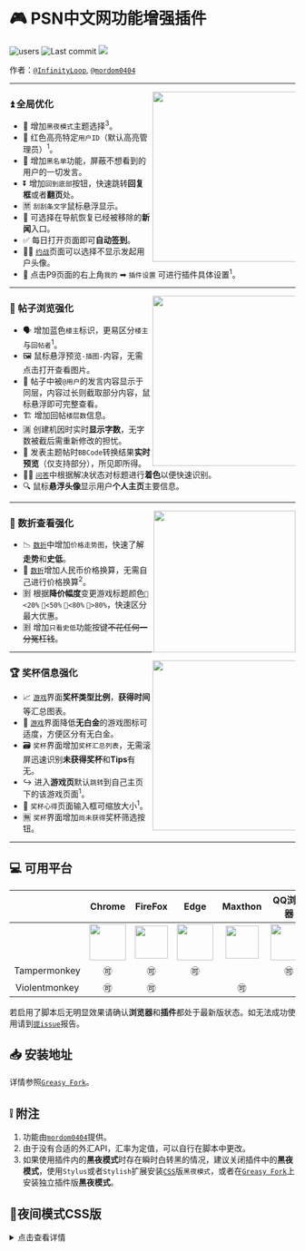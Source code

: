 # 🎮 PSN中文网功能增强插件

![users](https://img.shields.io/badge/users-230-orange.svg)
![Last commit](https://img.shields.io/github/last-commit/swsoyee/psnine-enhanced-version.svg)
![](https://img.shields.io/github/license/swsoyee/psnine-enhanced-version.svg)  

作者：[`@InfinityLoop`](https://github.com/swsoyee), [`@mordom0404`](https://github.com/mordom0404)

---
<img src="https://raw.githubusercontent.com/swsoyee/psnine-enhanced-version/master/screenshots/homepage.png" width="300" align="right" style="max-width: 50%">

### ⏫ 全局优化

- 🌙 增加`黑夜模式`主题选择<sup>3</sup>。   
- 👮 红色高亮特定`用户ID`（默认高亮管理员）<sup>1</sup>。   
- 🚫 增加`黑名单`功能，屏蔽不想看到的用户的一切发言。  
- ⏬ 增加`回到底部`按钮，快速跳转**回复框**或者**翻页**处。  
- 🈲 `刮刮条文字`鼠标悬浮显示。   
- 📰 可选择在导航恢复已经被移除的**新闻**入口。  
- ✅ 每日打开页面即可**自动签到**。  
- 🤼‍♂️ [`约战`](https://psnine.com/battle)页面可以选择不显示发起用户头像。  
- 🔧 点击P9页面的右上角`我的` ➡ `插件设置` 可进行插件具体设置<sup>1</sup>。  

---
<img src="https://raw.githubusercontent.com/swsoyee/psnine-enhanced-version/master/screenshots/replyContent.png" width="300" align="right" style="max-width: 50%">

### 📜 帖子浏览强化

- 🗣 增加蓝色`楼主`标识，更易区分`楼主`与`回帖者`<sup>1</sup>。  
- 🖼 鼠标悬浮预览`-插图-`内容，无需点击打开查看图片。  
- 💬 帖子中被`@用户`的发言内容显示于同层，内容过长则截取部分内容，鼠标悬浮即可完整查看。  
- 🏗 增加回帖`楼层数`信息。  
- 🈵 创建机因时实时**显示字数**，无字数被截后需重新修改的担忧。  
- 📝 发表主题帖时`BBCode`转换结果**实时预览**（仅支持部分），所见即所得。  
- 🙋‍♂️ [`问答`](https://psnine.com/qa)中根据解决状态对标题进行**着色**以便快速识别。
- 🔍 鼠标**悬浮头像**显示用户**个人主页**主要信息。  

---
<img src="https://raw.githubusercontent.com/swsoyee/psnine-enhanced-version/master/screenshots/foreignCurrency.png" width="250" align="right" style="max-width: 50%">

### 💸 数折查看强化

- 📉 [`数折`](https://psnine.com/dd/HP9000-CUSA08392_00-ASIAPLACEHOLDER1)中增加`价格走势图`，快速了解**走势**和**史低**。  
- 💱 [`数折`](https://psnine.com/dd)增加人民币价格换算，无需自己进行价格换算<sup>2</sup>。  
- 🈹 根据**降价幅度**变更游戏标题颜色`💚<20%` `💛<50%` `🧡<80%` `💖>80%`，快速区分最大优惠。  
- 🈹 增加`只看史低`功能按键~~不花任何一分冤枉钱~~。  

---
<img src="https://raw.githubusercontent.com/swsoyee/psnine-enhanced-version/master/screenshots/trophySummary.png" width="300" align="right" style="max-width: 50%">  

### 🏆 奖杯信息强化

- 📈 [`游戏`](https://psnine.com/psngame/15295)界面**奖杯类型比例**，**获得时间**等汇总图表。  
- 🔖 [`游戏`](https://psnine.com/psngame)界面降低**无白金**的游戏图标可适度，方便区分有无白金。  
- 🗃 `奖杯`界面增加`奖杯汇总列表`，无需滚屏迅速识别**未获得奖杯**和**Tips**有无。
- ↪ 进入**游戏页**默认`跳转`到自己主页下的该游戏页面<sup>1</sup>。  
- 📝 `奖杯心得`页面输入框可缩放大小<sup>1</sup>。  
- 🈚 `奖杯`界面增加`尚未获得`奖杯筛选按钮。  

---



## 💻 可用平台
||Chrome|FireFox|Edge|Maxthon|QQ浏览器|360浏览器|
| ---- | ---- | ---- | ---- | ---- | ---- | ---- |
| | <img src="https://raw.githubusercontent.com/swsoyee/psnine-night-mode-CSS/master/icon/chrome-512.png" width="64px"></img>| <img src="https://raw.githubusercontent.com/swsoyee/psnine-night-mode-CSS/master/icon/512px-Firefox_Logo%2C_2017.svg.png" width="58px"></img> | <img src="https://raw.githubusercontent.com/swsoyee/psnine-night-mode-CSS/master/icon/edge.png" width="64px"></img>|<div align="center"> <img src="https://raw.githubusercontent.com/swsoyee/psnine-night-mode-CSS/master/icon/Maxthon.png" width="58px"></img></div> |<div align="center"> <img src="https://raw.githubusercontent.com/swsoyee/psnine-night-mode-CSS/master/icon/qq.jpg" width="64px"></img></div> |  <div align="center"><img src="https://raw.githubusercontent.com/swsoyee/psnine-night-mode-CSS/master/icon/360 Security Browser.png" width="60px"></img></div>
|<div align="center">Tampermonkey</div>|<div align="center">🉑</div>|<div align="center">🉑</div>|<div align="center">🉑</div>||<div align="center">🉑</div>|<div align="center">🉑</div>|
|<div align="center">Violentmonkey</div>|<div align="center">🉑</div>|<div align="center">🉑</div>||<div align="center">🉑</div>||<div align="center">🉑</div>|

若启用了脚本后无明显效果请确认**浏览器**和**插件**都处于最新版状态。如无法成功使用请到[`提issue`](https://github.com/swsoyee/psnine-night-mode-CSS/issues/new)报告。

## 📥 安装地址

详情参照[`Greasy Fork`](https://greasyfork.org/zh-CN/scripts/375985-psn%E4%B8%AD%E6%96%87%E7%BD%91%E5%8A%9F%E8%83%BD%E5%A2%9E%E5%BC%BA)。 


## ❕ 附注
1. 功能由[`mordom0404`](https://psnine.com/psnid/mordom0404)提供。
2. 由于没有合适的外汇API，汇率为定值，可以自行在脚本中更改。
3. 如果使用插件内的**黑夜模式**时存在瞬时白转黑的情况，建议关闭插件中的**黑夜模式**，使用`Stylus`或者`Stylish`扩展安装[`CSS`](https://userstyles.org/styles/167244/p9)版`黑夜模式`，或者在[`Greasy Fork`](https://greasyfork.org/zh-CN/scripts/376181-p9%E5%A4%9C%E9%97%B4%E6%A8%A1%E5%BC%8F)上安装独立插件版**黑夜模式**。

## 🌙夜间模式CSS版

<details>
<summary>点击查看详情</summary>

[![Install with Stylish](https://img.shields.io/badge/Install%20with-Stylish-00adad.svg)](https://userstyles.org/styles/167244/p9)

---
<img src="https://raw.githubusercontent.com/swsoyee/psnine-enhanced-version/master/screenshots/homepage.png" width="420" align="right" style="max-width: 50%">


本CSS样式为[`P9`](https://psnine.com/)的夜间模式，为了方便夜间使用而编写的。
由于自己日常使用界面有限，可能并不是所有元素都进行了合适的更改，如有发现希望得到各位的反馈以便后期更新。

⭐全站启用护眼黑色调显示
⭐支持帖子的隐藏文字[musk]鼠标划过显示(可选)

### 更新记录
- v1.8 🐞修复已知问题
- v1.7 ➕新增多项配色
- v1.6 🐞修复奖杯tips页面文字颜色过淡的问题
- v1.5 🐞修复直接安装js版本时无法使用的问题
- v1.4 🐞修复主题帖中的表格背景色
- v1.3 🐞修复直接安装js版本时无法使用的问题
- v1.2 🐞修复d7vg.com下的使用问题
- v1.1 🐞修改奖杯底色，部分页面的高亮颜色
- v1.0 👑发布
</details>
